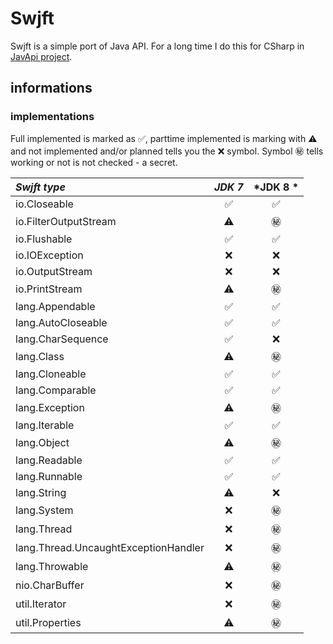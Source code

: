 # Swjft

Swjft is a simple port of Java API. For a long time I do this for CSharp in [JavApi project](http://javapi.codeplex.com "Java API porting to .net").

## informations

### implementations

Full implemented is marked as ✅, parttime implemented is marking with ⚠️ and not implemented and/or planned tells you the ❌ symbol. Symbol ㊙️ tells working or not is not checked - a secret.

| *Swjft type*                                   | *JDK 7* | *JDK 8 * |
|:-----------------------------------------------|:-------:|:--------:|
|io.Closeable                                    |✅       |✅        |
|io.FilterOutputStream                           |⚠️       |㊙️        |
|io.Flushable                                    |✅       |✅        |
|io.IOException                                  |❌       |❌        |
|io.OutputStream                                 |❌       |❌        |
|io.PrintStream                                  |⚠️       |㊙️        |
|lang.Appendable                                 |✅       |✅        |
|lang.AutoCloseable                              |✅       |✅        |
|lang.CharSequence                               |✅       |❌        |
|lang.Class                                      |⚠️       |㊙️        |
|lang.Cloneable                                  |✅       |✅        |
|lang.Comparable                                 |✅       |✅        |
|lang.Exception                                  |⚠️       |㊙️        |
|lang.Iterable                                   |✅       |✅        |
|lang.Object                                     |⚠️       |㊙️        |
|lang.Readable                                   |✅       |✅        |
|lang.Runnable                                   |✅       |✅        |
|lang.String                                     |⚠️       |❌        |
|lang.System                                     |❌       |㊙️        |
|lang.Thread                                     |❌       |㊙️        |
|lang.Thread.UncaughtExceptionHandler            |❌       |㊙️        |
|lang.Throwable                                  |⚠️       |㊙️        |
|nio.CharBuffer                                  |❌       |㊙️        |
|util.Iterator                                   |❌       |㊙️        |
|util.Properties                                 |⚠️       |㊙️        |
